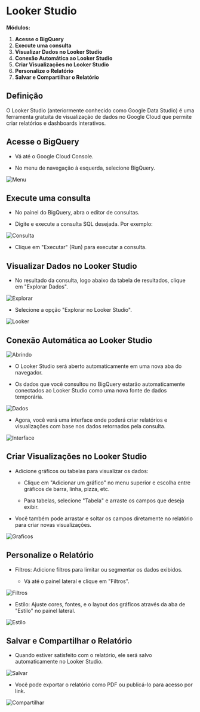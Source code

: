 # Looker Studio

**Módulos:**  
1. **Acesse o BigQuery**
2. **Execute uma consulta**
3. **Visualizar Dados no Looker Studio**
4. **Conexão Automática ao Looker Studio**
5. **Criar Visualizações no Looker Studio**
6. **Personalize o Relatório**
7. **Salvar e Compartilhar o Relatório**

## Definição

O Looker Studio (anteriormente conhecido como Google Data Studio) é uma ferramenta gratuita de visualização de dados no Google Cloud que permite criar relatórios e dashboards interativos. 

## Acesse o BigQuery

- Vá até o Google Cloud Console.

- No menu de navegação à esquerda, selecione BigQuery.

![Menu](images/menu.png)

## Execute uma consulta

- No painel do BigQuery, abra o editor de consultas.

- Digite e execute a consulta SQL desejada. Por exemplo:

![Consulta](images/consulta.png)

- Clique em "Executar" (Run) para executar a consulta.

## Visualizar Dados no Looker Studio

- No resultado da consulta, logo abaixo da tabela de resultados, clique em "Explorar Dados".

![Explorar](images/explorar.png)

- Selecione a opção "Explorar no Looker Studio".

![Looker](images/looker.png)

## Conexão Automática ao Looker Studio

![Abrindo](images/abrindo.gif)

- O Looker Studio será aberto automaticamente em uma nova aba do navegador.

- Os dados que você consultou no BigQuery estarão automaticamente conectados ao Looker Studio como uma nova fonte de dados temporária.

![Dados](images/dados.png)

- Agora, você verá uma interface onde poderá criar relatórios e visualizações com base nos dados retornados pela consulta.

![Interface](images/interface.png)

## Criar Visualizações no Looker Studio

- Adicione gráficos ou tabelas para visualizar os dados:

    - Clique em "Adicionar um gráfico" no menu superior e escolha entre gráficos de barra, linha, pizza, etc.

    - Para tabelas, selecione "Tabela" e arraste os campos que deseja exibir.

- Você também pode arrastar e soltar os campos diretamente no relatório para criar novas visualizações.

![Graficos](images/graficos.gif)

## Personalize o Relatório

- Filtros: Adicione filtros para limitar ou segmentar os dados exibidos. 

    - Vá até o painel lateral e clique em "Filtros".

![Filtros](images/filtro.gif)

- Estilo: Ajuste cores, fontes, e o layout dos gráficos através da aba de "Estilo" no painel lateral.

![Estilo](images/estilo.gif)

## Salvar e Compartilhar o Relatório

- Quando estiver satisfeito com o relatório, ele será salvo automaticamente no Looker Studio.

![Salvar](images/salvar.gif)

- Você pode exportar o relatório como PDF ou publicá-lo para acesso por link.

![Compartilhar](images/compartilhar.gif)